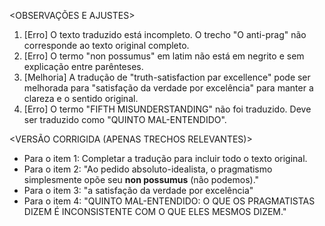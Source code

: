 <OBSERVAÇÕES E AJUSTES>
1. [Erro] O texto traduzido está incompleto. O trecho "O anti-prag" não corresponde ao texto original completo.
2. [Erro] O termo "non possumus" em latim não está em negrito e sem explicação entre parênteses.
3. [Melhoria] A tradução de "truth-satisfaction par excellence" pode ser melhorada para "satisfação da verdade por excelência" para manter a clareza e o sentido original.
4. [Erro] O termo "FIFTH MISUNDERSTANDING" não foi traduzido. Deve ser traduzido como "QUINTO MAL-ENTENDIDO".

<VERSÃO CORRIGIDA (APENAS TRECHOS RELEVANTES)>
- Para o item 1: Completar a tradução para incluir todo o texto original.
- Para o item 2: "Ao pedido absoluto-idealista, o pragmatismo simplesmente opõe seu **non possumus** (não podemos)."
- Para o item 3: "a satisfação da verdade por excelência"
- Para o item 4: "QUINTO MAL-ENTENDIDO: O QUE OS PRAGMATISTAS DIZEM É INCONSISTENTE COM O QUE ELES MESMOS DIZEM."